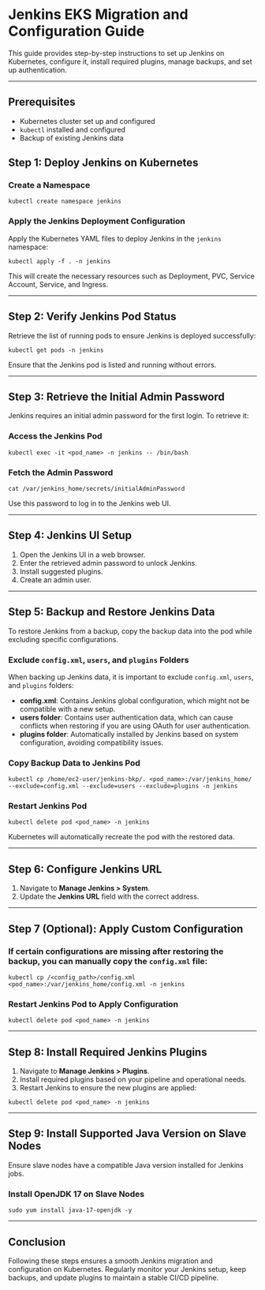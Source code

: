 # Jenkins EKS Migration and Configuration Guide

This guide provides step-by-step instructions to set up Jenkins on Kubernetes, configure it, install required plugins, manage backups, and set up authentication.

---

## Prerequisites

- Kubernetes cluster set up and configured
- `kubectl` installed and configured
- Backup of existing Jenkins data

## Step 1: Deploy Jenkins on Kubernetes

### Create a Namespace

```
kubectl create namespace jenkins
```

### Apply the Jenkins Deployment Configuration

Apply the Kubernetes YAML files to deploy Jenkins in the `jenkins` namespace:

```
kubectl apply -f . -n jenkins
```

This will create the necessary resources such as Deployment, PVC, Service Account, Service, and Ingress.

---

## Step 2: Verify Jenkins Pod Status

Retrieve the list of running pods to ensure Jenkins is deployed successfully:

```
kubectl get pods -n jenkins
```

Ensure that the Jenkins pod is listed and running without errors.

---

## Step 3: Retrieve the Initial Admin Password

Jenkins requires an initial admin password for the first login. To retrieve it:

### Access the Jenkins Pod

```
kubectl exec -it <pod_name> -n jenkins -- /bin/bash
```

### Fetch the Admin Password

```
cat /var/jenkins_home/secrets/initialAdminPassword
```

Use this password to log in to the Jenkins web UI.

---

## Step 4: Jenkins UI Setup

1. Open the Jenkins UI in a web browser.
2. Enter the retrieved admin password to unlock Jenkins.
3. Install suggested plugins.
4. Create an admin user.

---

## Step 5: Backup and Restore Jenkins Data

To restore Jenkins from a backup, copy the backup data into the pod while excluding specific configurations.

### Exclude `config.xml`, `users`, and `plugins` Folders

When backing up Jenkins data, it is important to exclude `config.xml`, `users`, and `plugins` folders:

- **config.xml**: Contains Jenkins global configuration, which might not be compatible with a new setup.
- **users folder**: Contains user authentication data, which can cause conflicts when restoring if you are using OAuth for user authentication.
- **plugins folder**: Automatically installed by Jenkins based on system configuration, avoiding compatibility issues.

### Copy Backup Data to Jenkins Pod

```
kubectl cp /home/ec2-user/jenkins-bkp/. <pod_name>:/var/jenkins_home/ --exclude=config.xml --exclude=users --exclude=plugins -n jenkins
```

### Restart Jenkins Pod

```
kubectl delete pod <pod_name> -n jenkins
```

Kubernetes will automatically recreate the pod with the restored data.

---

## Step 6: Configure Jenkins URL

1. Navigate to **Manage Jenkins > System**.
2. Update the **Jenkins URL** field with the correct address.

---

## Step 7 (Optional): Apply Custom Configuration

### If certain configurations are missing after restoring the backup, you can manually copy the `config.xml` file:

```
kubectl cp /<config_path>/config.xml <pod_name>:/var/jenkins_home/config.xml -n jenkins
```

### Restart Jenkins Pod to Apply Configuration

```
kubectl delete pod <pod_name> -n jenkins
```

---

## Step 8: Install Required Jenkins Plugins

1. Navigate to **Manage Jenkins > Plugins**.
2. Install required plugins based on your pipeline and operational needs.
3. Restart Jenkins to ensure the new plugins are applied:

```
kubectl delete pod <pod_name> -n jenkins
```

---

## Step 9: Install Supported Java Version on Slave Nodes

Ensure slave nodes have a compatible Java version installed for Jenkins jobs.

### Install OpenJDK 17 on Slave Nodes

```
sudo yum install java-17-openjdk -y
```

---

## Conclusion

Following these steps ensures a smooth Jenkins migration and configuration on Kubernetes. Regularly monitor your Jenkins setup, keep backups, and update plugins to maintain a stable CI/CD pipeline.
